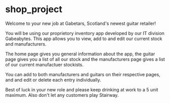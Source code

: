 # shop_project

Welcome to your new job at Gabetars, Scotland's newest guitar retailer!

You will be using our proprietory inventory app developed by our IT division Gabeabytes. This app allows you to view, add to and edit our current stock and manufacturers. 

The home page gives you general information about the app, the guitar page gives you a list of all our stock and the manufacturers page gives a list of our current manufactuer stockists. 

You can add to both manufacturers and guitars on their respective pages, and and edit or delete each entry individually. 

Best of luck in your new role and please keep drinking at work to a 5 unit maximum. Also don't let any customers play Stairway. 
